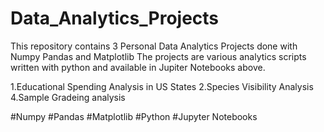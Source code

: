 # Data_Analytics_Projects
This repository contains 3 Personal Data Analytics Projects done with Numpy Pandas and Matplotlib
The projects are various analytics scripts written with python and available in Jupiter Notebooks above.

1.Educational Spending Analysis in US States
2.Species Visibility Analysis
4.Sample Gradeing analysis

#Numpy
#Pandas
#Matplotlib
#Python
#Jupyter Notebooks

